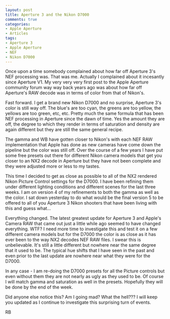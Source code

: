```yaml
---
layout: post
title: Aperture 3 and the Nikon D7000
comments: true
categories:
- Apple Aperture
- Articles
tags:
- Aperture 3
- Apple Aperture
- NEF
- Nikon D7000
---
```

Once upon a time somebody complained about how far off Aperture 3's NEF processing was. That was me. Actually I complained about it incesantly since Aperture V1. My very very very first post to the Apple Aperture community forum way way back years ago was about how far off Aperture's RAW decode was in terms of color from that of Nikon's.

Fast forward. I get a brand new Nikon D7000 and no surprise, Aperture 3's color is still way off. The blue's are too cyan, the greens are too yellow, the yellows are too green, etc, etc. Pretty much the same formula that has been NEF processing in Aperture since the dawn of time. Yes the amount they are off, the degree to which they render in terms of saturation and density are again different but they are still the same general recipe.

The gamma and WB have gotten closer to Nikon's with each NEF RAW implementation that Apple has done as new cameras have come down the pipeline but the color was still off. Over the course of a few years I have put some free presets out there for different Nikon camera models that get you closer to an NX2 decode in Aperture but they have not been complete and they were adjusted more or less to my tastes.

This time I decided to get as close as possible to all of the NX2 rendered Nikon Picture Control settings for the D7000. I have been refining them under different lighting conditions and different scenes for the last three weeks. I am on version 4 of my refinements to both the gamma as well as the color. I sat down yesterday to do what would be the final version 5 to be offered to all of you Aperture 3 Nikon shooters that have been living with this and guess what...

Everything changed. The latest greatest update for Aperture 3 and Apple's Camera RAW that came out just a little while ago seemed to have changed everything. WTF? I need more time to investigate this and test it on a few different camera models but for the D7000 the color is as close as it has ever been to the way NX2 decodes NEF RAW files. I swear this is unbelievable. It's still a little different but nowhere near the same degree that it used to be. The typical hue shifts that I have seen in the past and even prior to the last update are nowhere near what they were for the D7000.

In any case - I am re-doing the D7000 presets for all the Picture controls but even without them they are not nearly as ugly as they used to be. Of course I will match gamma and saturation as well in the presets. Hopefully they will be done by the end of the week.

Did anyone else notice this? Am I going mad? What the hell??? I will keep you updated as I continue to investigate this surprising turn of events.

RB